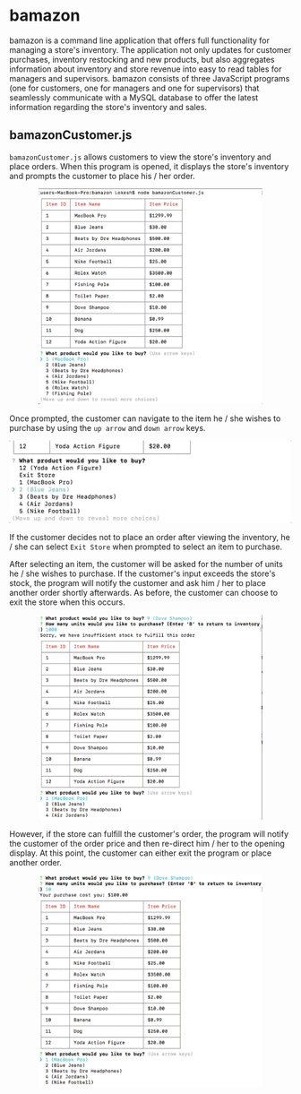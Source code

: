 # bamazon
bamazon is a command line application that offers full functionality for managing a store's inventory. The application not only updates for customer purchases, inventory restocking and new products, but also aggregates information about inventory and store revenue into easy to read tables for managers and supervisors. bamazon consists of three JavaScript programs (one for customers, one for managers and one for supervisors) that seamlessly communicate with a MySQL database to offer the latest information regarding the store's inventory and sales.

## bamazonCustomer.js
`bamazonCustomer.js` allows customers to view the store's inventory and place orders. When this program is opened, it displays the store's inventory and prompts the customer to place his / her order.

<p align = 'center'>
  <img src = '/bamazon_screenshots/bamazonCustomer.js_screenshots/screenshot_1.png' width = '400'>
</p>

Once prompted, the customer can navigate to the item he / she wishes to purchase by using the `up arrow` and `down arrow` keys.

<p align = 'center'>
  <img src = '/bamazon_screenshots/bamazonCustomer.js_screenshots/customer_menu_navigation.gif' width = '800'>
</p>

If the customer decides not to place an order after viewing the inventory, he / she can select `Exit Store` when prompted to select an item to purchase.

After selecting an item, the customer will be asked for the number of units he / she wishes to purchase. If the customer's input exceeds the store's stock, the program will notify the customer and ask him / her to place another order shortly afterwards. As before, the customer can choose to exit the store when this occurs.

<p align = 'center'>
  <img src = '/bamazon_screenshots/bamazonCustomer.js_screenshots/screenshot_2.png' width = '400'>
</p>

However, if the store can fulfill the customer's order, the program will notify the customer of the order price and then re-direct him / her to the opening display. At this point, the customer can either exit the program or place another order.

<p align = 'center'>
  <img src = '/bamazon_screenshots/bamazonCustomer.js_screenshots/screenshot_3.png' width = '400' align = 'center'>
</p>
